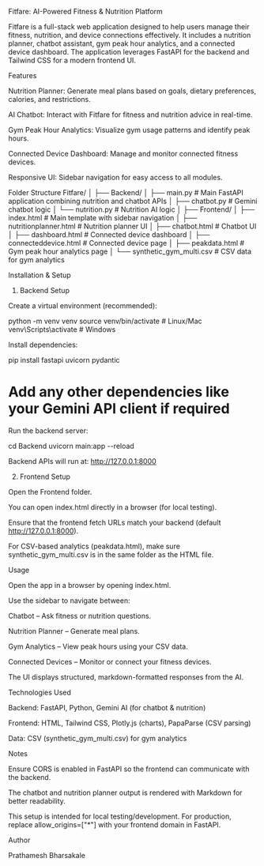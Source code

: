 Fitfare: AI-Powered Fitness & Nutrition Platform

Fitfare is a full-stack web application designed to help users manage their fitness, nutrition, and device connections effectively. It includes a nutrition planner, chatbot assistant, gym peak hour analytics, and a connected device dashboard. The application leverages FastAPI for the backend and Tailwind CSS for a modern frontend UI.

Features

Nutrition Planner: Generate meal plans based on goals, dietary preferences, calories, and restrictions.

AI Chatbot: Interact with Fitfare for fitness and nutrition advice in real-time.

Gym Peak Hour Analytics: Visualize gym usage patterns and identify peak hours.

Connected Device Dashboard: Manage and monitor connected fitness devices.

Responsive UI: Sidebar navigation for easy access to all modules.

Folder Structure
Fitfare/
│
├── Backend/
│   ├── main.py          # Main FastAPI application combining nutrition and chatbot APIs
│   ├── chatbot.py       # Gemini chatbot logic
│   └── nutrition.py     # Nutrition AI logic
│
├── Frontend/
│   ├── index.html                # Main template with sidebar navigation
│   ├── nutritionplanner.html     # Nutrition planner UI
│   ├── chatbot.html              # Chatbot UI
│   ├── dashboard.html            # Connected device dashboard
│   ├── connecteddevice.html      # Connected device page
│   ├── peakdata.html             # Gym peak hour analytics page
│   └── synthetic_gym_multi.csv   # CSV data for gym analytics

Installation & Setup
1. Backend Setup

Create a virtual environment (recommended):

python -m venv venv
source venv/bin/activate   # Linux/Mac
venv\Scripts\activate      # Windows


Install dependencies:

pip install fastapi uvicorn pydantic
# Add any other dependencies like your Gemini API client if required


Run the backend server:

cd Backend
uvicorn main:app --reload


Backend APIs will run at: http://127.0.0.1:8000

2. Frontend Setup

Open the Frontend folder.

You can open index.html directly in a browser (for local testing).

Ensure that the frontend fetch URLs match your backend (default http://127.0.0.1:8000).

For CSV-based analytics (peakdata.html), make sure synthetic_gym_multi.csv is in the same folder as the HTML file.

Usage

Open the app in a browser by opening index.html.

Use the sidebar to navigate between:

Chatbot – Ask fitness or nutrition questions.

Nutrition Planner – Generate meal plans.

Gym Analytics – View peak hours using your CSV data.

Connected Devices – Monitor or connect your fitness devices.

The UI displays structured, markdown-formatted responses from the AI.

Technologies Used

Backend: FastAPI, Python, Gemini AI (for chatbot & nutrition)

Frontend: HTML, Tailwind CSS, Plotly.js (charts), PapaParse (CSV parsing)

Data: CSV (synthetic_gym_multi.csv) for gym analytics

Notes

Ensure CORS is enabled in FastAPI so the frontend can communicate with the backend.

The chatbot and nutrition planner output is rendered with Markdown for better readability.

This setup is intended for local testing/development. For production, replace allow_origins=["*"] with your frontend domain in FastAPI.

Author

Prathamesh Bharsakale